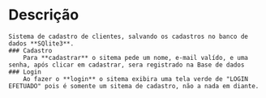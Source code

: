 # Descrição
    Sistema de cadastro de clientes, salvando os cadastros no banco de dados **SQlite3**.
    ### Cadastro
        Para **cadastrar** o sitema pede um nome, e-mail valído, e uma senha, após clicar em cadastrar, sera registrado na Base de dados
    ### Login
        Ao fazer o **login** o sitema exibira uma tela verde de "LOGIN EFETUADO" pois é somente um sitema de cadastro, não a nada em diante.

